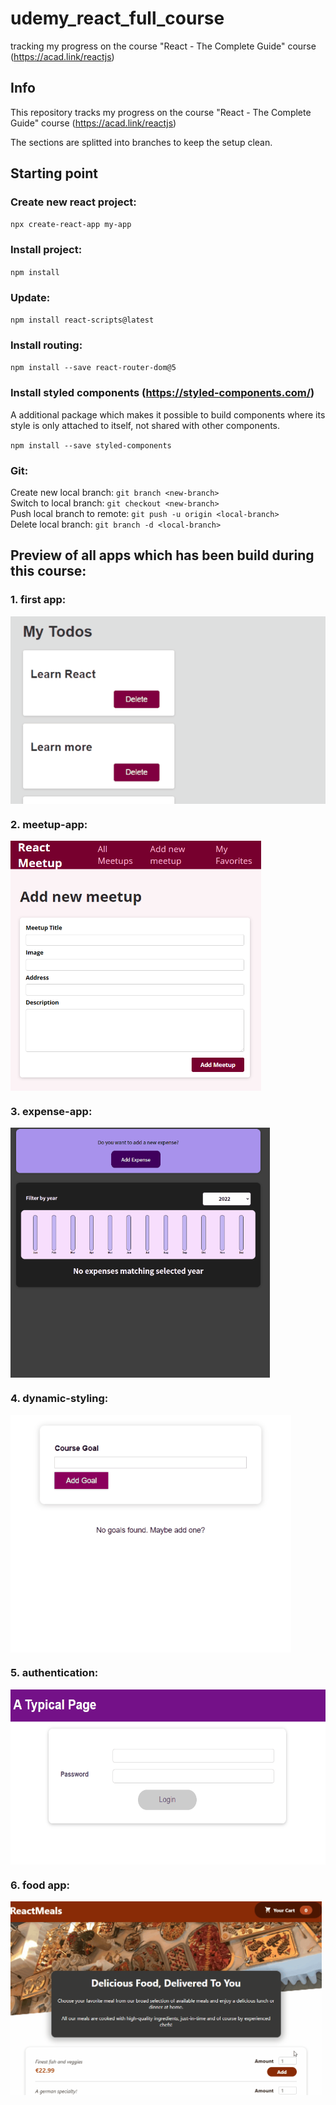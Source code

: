 # udemy_react_full_course

tracking my progress on the course "React - The Complete Guide" course (https://acad.link/reactjs)

## Info

This repository tracks my progress on the course "React - The Complete Guide" course (https://acad.link/reactjs)

The sections are splitted into branches to keep the setup clean.

## Starting point

### Create new react project:

`npx create-react-app my-app`

### Install project:

`npm install`

### Update:

`npm install react-scripts@latest`

### Install routing:

`npm install --save react-router-dom@5`

### Install styled components (https://styled-components.com/)

A additional package which makes it possible to build components where its style is only attached to itself, not shared with other components.

`npm install --save styled-components`

### Git:

Create new local branch: `git branch <new-branch>` \
Switch to local branch: `git checkout <new-branch>` \
Push local branch to remote: `git push -u origin <local-branch>` \
Delete local branch: `git branch -d <local-branch>`

## Preview of all apps which has been build during this course:

### 1. first app:
<img align="center" height="300px" src="https://github.com/RaphaelBecker/udemy_react_full_course/blob/main/previews/01-first-app.gif">  

### 2. meetup-app:
<img align="center" height="400px" src="https://github.com/RaphaelBecker/udemy_react_full_course/blob/main/previews/02-meetup-app.PNG">  

### 3. expense-app: 
<img align="center" height="400px" src="https://github.com/RaphaelBecker/udemy_react_full_course/blob/main/previews/03-expense-app.gif">  

### 4. dynamic-styling:
<img align="center" height="380px" src="https://github.com/RaphaelBecker/udemy_react_full_course/blob/main/previews/04-dynamic-styling.gif">  

### 5. authentication:
<img align="center" height="280px" src="https://github.com/RaphaelBecker/udemy_react_full_course/blob/main/previews/07-advanced-concepts.gif">  

### 6. food app:
<img align="center" height="310px" src="https://github.com/RaphaelBecker/udemy_react_full_course/blob/main/previews/08-food-app.gif">  
